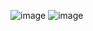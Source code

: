 ![image](https://github.com/UI-ONGs/Desen_Sist/assets/101971954/c28312f4-f726-40ce-86c3-47ffb9ef39a4)
![image](https://github.com/UI-ONGs/Desen_Sist/assets/101971954/da3651b0-948f-4406-959d-76038299b74d)
